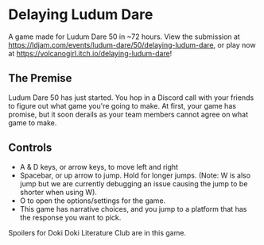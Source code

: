 # Delaying Ludum Dare
A game made for Ludum Dare 50 in ~72 hours. View the submission at https://ldjam.com/events/ludum-dare/50/delaying-ludum-dare, or play now at https://volcanogirl.itch.io/delaying-ludum-dare!


## The Premise
Ludum Dare 50 has just started. You hop in a Discord call with your friends to figure out what game you're going to make. At first, your game has promise, but it soon derails as your team members cannot agree on what game to make.

## Controls
* A & D keys, or arrow keys, to move left and right
* Spacebar, or up arrow to jump. Hold for longer jumps. (Note: W is also jump but we are currently debugging an issue causing the jump to be shorter when using W).
* O to open the options/settings for the game.
* This game has narrative choices, and you jump to a platform that has the response you want to pick.

Spoilers for Doki Doki Literature Club are in this game.
